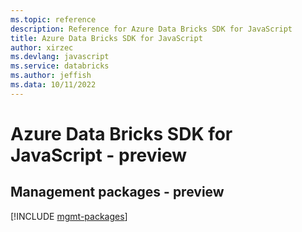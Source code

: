 ```yaml
---
ms.topic: reference
description: Reference for Azure Data Bricks SDK for JavaScript
title: Azure Data Bricks SDK for JavaScript
author: xirzec
ms.devlang: javascript
ms.service: databricks
ms.author: jeffish
ms.data: 10/11/2022
---
```

# Azure Data Bricks SDK for JavaScript - preview

## Management packages - preview
[!INCLUDE [mgmt-packages](data-bricks-mgmt-index.md)]